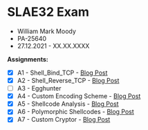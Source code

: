# SLAE32 Exam
- William Mark Moody
- PA-25640
- 27.12.2021 - XX.XX.XXXX

**Assignments:**
- [x] A1 - Shell_Bind_TCP - [Blog Post](https://williammoody.com/slae32/1)
- [x] A2 - Shell_Reverse_TCP - [Blog Post](https://williammoody.com/slae32/2)
- [ ] A3 - Egghunter
- [x] A4 - Custom Encoding Scheme - [Blog Post](https://williammoody.com/slae32/4)
- [x] A5 - Shellcode Analysis - [Blog Post](https://williammoody.com/slae32/5)
- [x] A6 - Polymorphic Shellcodes - [Blog Post](https://williammoody.com/slae32/6)
- [x] A7 - Custom Cryptor - [Blog Post](https://williammoody.com/slae32/7)
